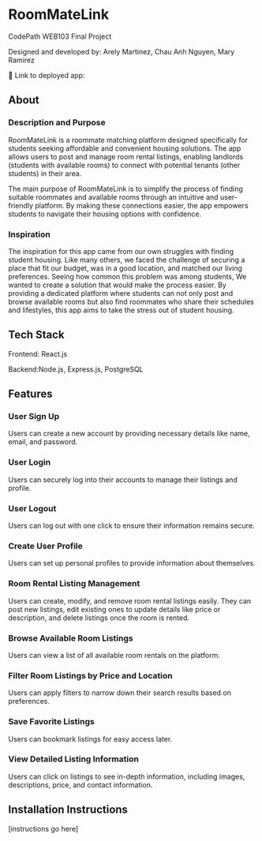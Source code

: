 # RoomMateLink

CodePath WEB103 Final Project

Designed and developed by: Arely Martinez, Chau Anh Nguyen, Mary Ramirez


🔗 Link to deployed app:

## About

### Description and Purpose

RoomMateLink is a roommate matching platform designed specifically for students seeking affordable and convenient housing solutions. The app allows users to post and manage room rental listings, enabling landlords (students with available rooms) to connect with potential tenants (other students) in their area.

The main purpose of RoomMateLink is to simplify the process of finding suitable roommates and available rooms through an intuitive and user-friendly platform. By making these connections easier, the app empowers students to navigate their housing options with confidence.

### Inspiration

The inspiration for this app came from our own struggles with finding student housing. Like many others, we faced the challenge of securing a place that fit our budget, was in a good location, and matched our living preferences. Seeing how common this problem was among students, We wanted to create a solution that would make the process easier. By providing a dedicated platform where students can not only post and browse available rooms but also find roommates who share their schedules and lifestyles, this app aims to take the stress out of student housing.

## Tech Stack

Frontend: React.js

Backend:Node.js, Express.js, PostgreSQL

## Features

### User Sign Up

Users can create a new account by providing necessary details like name, email, and password.

### User Login

Users can securely log into their accounts to manage their listings and profile.


### User Logout

Users can log out with one click to ensure their information remains secure.

### Create User Profile

Users can set up personal profiles to provide information about themselves.

### Room Rental Listing Management

Users can create, modify, and remove room rental listings easily. They can post new listings, edit existing ones to update details like price or description, and delete listings once the room is rented.

### Browse Available Room Listings

Users can view a list of all available room rentals on the platform.

### Filter Room Listings by Price and Location

Users can apply filters to narrow down their search results based on preferences.

### Save Favorite Listings

Users can bookmark listings for easy access later.

### View Detailed Listing Information

Users can click on listings to see in-depth information, including images, descriptions, price, and contact information.

## Installation Instructions

[instructions go here]
